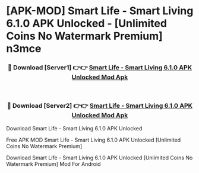 # [APK-MOD] Smart Life - Smart Living 6.1.0 APK Unlocked - [Unlimited Coins No Watermark Premium] n3mce



<div align="center">
<h3>🔴 Download [Server1] 👉👉 <a href="https://momento.my/?title=Smart_Life_-_Smart_Living_6.1.0_APK_Unlocked">Smart Life - Smart Living 6.1.0 APK Unlocked Mod Apk</a></h3><br>

<h3>🔴 Download [Server2] 👉👉 <a href="https://momento.my/?title=Smart_Life_-_Smart_Living_6.1.0_APK_Unlocked">Smart Life - Smart Living 6.1.0 APK Unlocked Mod Apk</a></h3>
</div>



Download Smart Life - Smart Living 6.1.0 APK Unlocked 

Free APK MOD Smart Life - Smart Living 6.1.0 APK Unlocked [Unlimited Coins No Watermark Premium]

Download Smart Life - Smart Living 6.1.0 APK Unlocked [Unlimited Coins No Watermark Premium] Mod For Android
